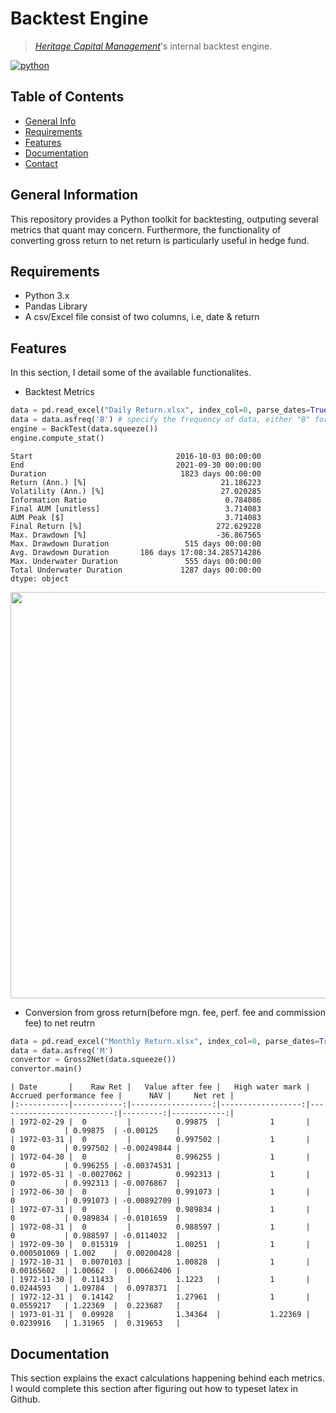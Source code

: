 # Backtest Engine
> [_Heritage Capital Management_](https://hcm.com.sg/)'s internal backtest engine.
<!-- buttons -->
<p align="left">
    <a href="https://www.python.org/">
        <img src="https://img.shields.io/badge/python-v3-brightgreen.svg"
            alt="python"></a> &nbsp;
</p>

## Table of Contents
* [General Info](#general-information)
* [Requirements](#requirements)
* [Features](#features)
* [Documentation](#documentation)
* [Contact](#contact)
<!-- * [License](#license) -->


## General Information
This repository provides a Python toolkit for backtesting, outputing several metrics that quant may concern. 
Furthermore, the functionality of converting gross return to net return is particularly useful in hedge fund.

## Requirements
- Python 3.x
- Pandas Library
- A csv/Excel file consist of two columns, i.e, date & return



## Features
In this section, I detail some of the available functionalites. 

- Backtest Metrics
```python
data = pd.read_excel("Daily Return.xlsx", index_col=0, parse_dates=True)
data = data.asfreq('B') # specify the frequency of data, either "B" for business day frequency or "M" for monthly frequency
engine = BackTest(data.squeeze())
engine.compute_stat()
```

```plaintext
Start                                2016-10-03 00:00:00
End                                  2021-09-30 00:00:00
Duration                              1823 days 00:00:00
Return (Ann.) [%]                              21.186223
Volatility (Ann.) [%]                          27.020285
Information Ratio                               0.784086
Final AUM [unitless]                            3.714083
AUM Peak [$]                                    3.714083
Final Return [%]                              272.629228
Max. Drawdown [%]                             -36.867565
Max. Drawdown Duration                 515 days 00:00:00
Avg. Drawdown Duration       186 days 17:08:34.285714286
Max. Underwater Duration               555 days 00:00:00
Total Underwater Duration             1287 days 00:00:00
dtype: object
```
<img width="650" src="https://github.com/waitaminutewhoareyou/BackTest/blob/main/myplot.png">

- Conversion from gross return(before mgn. fee, perf. fee and commission fee) to net reutrn

```Python
data = pd.read_excel("Monthly Return.xlsx", index_col=0, parse_dates=True)
data = data.asfreq('M')
convertor = Gross2Net(data.squeeze())
convertor.main()
```

```plaintext
| Date       |    Raw Ret |   Value after fee |   High water mark |   Accrued performance fee |      NAV |     Net ret |
|:-----------|-----------:|------------------:|------------------:|--------------------------:|---------:|------------:|
| 1972-02-29 |  0         |          0.99875  |           1       |               0           | 0.99875  | -0.00125    |
| 1972-03-31 |  0         |          0.997502 |           1       |               0           | 0.997502 | -0.00249844 |
| 1972-04-30 |  0         |          0.996255 |           1       |               0           | 0.996255 | -0.00374531 |
| 1972-05-31 | -0.0027062 |          0.992313 |           1       |               0           | 0.992313 | -0.0076867  |
| 1972-06-30 |  0         |          0.991073 |           1       |               0           | 0.991073 | -0.00892709 |
| 1972-07-31 |  0         |          0.989834 |           1       |               0           | 0.989834 | -0.0101659  |
| 1972-08-31 |  0         |          0.988597 |           1       |               0           | 0.988597 | -0.0114032  |
| 1972-09-30 |  0.015319  |          1.00251  |           1       |               0.000501069 | 1.002    |  0.00200428 |
| 1972-10-31 |  0.0070103 |          1.00828  |           1       |               0.00165602  | 1.00662  |  0.00662406 |
| 1972-11-30 |  0.11433   |          1.1223   |           1       |               0.0244593   | 1.09784  |  0.0978371  |
| 1972-12-31 |  0.14142   |          1.27961  |           1       |               0.0559217   | 1.22369  |  0.223687   |
| 1973-01-31 |  0.09928   |          1.34364  |           1.22369 |               0.0239916   | 1.31965  |  0.319653   |
```
## Documentation
This section explains the exact calculations happening behind each metrics. I would complete this section after figuring out how to typeset latex in Github.
<!-- Optional -->
<!-- ## License -->
<!-- This project is open source and available under the [... License](). -->

<!-- You don't have to include all sections - just the one's relevant to your project -->
